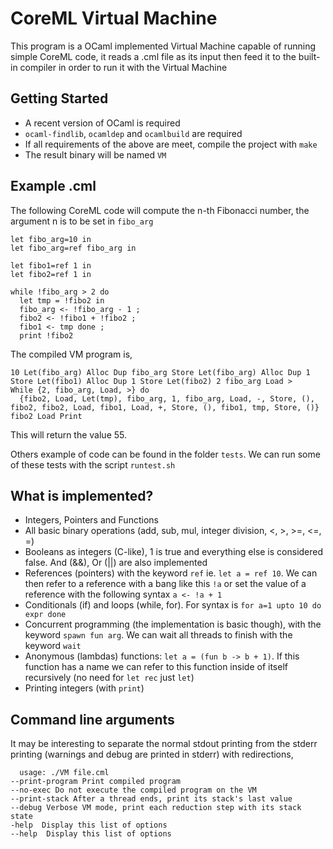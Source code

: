 # CoreML Virtual Machine

This program is a OCaml implemented Virtual Machine capable of running simple CoreML code, it reads a .cml file as its input then feed it to the built-in compiler in order to run it with the Virtual Machine

## Getting Started

  * A recent version of OCaml is required
  * `ocaml-findlib`, `ocamldep` and `ocamlbuild` are required
  * If all requirements of the above are meet, compile the project with `make`
  * The result binary will be named `VM`

## Example .cml

The following CoreML code will compute the n-th Fibonacci number, the argument n is to be set
in `fibo_arg`

    let fibo_arg=10 in
    let fibo_arg=ref fibo_arg in

    let fibo1=ref 1 in
    let fibo2=ref 1 in

    while !fibo_arg > 2 do
      let tmp = !fibo2 in
      fibo_arg <- !fibo_arg - 1 ;
      fibo2 <- !fibo1 + !fibo2 ;
      fibo1 <- tmp done ;
      print !fibo2

     

The compiled VM program is,

    10 Let(fibo_arg) Alloc Dup fibo_arg Store Let(fibo_arg) Alloc Dup 1 Store Let(fibo1) Alloc Dup 1 Store Let(fibo2) 2 fibo_arg Load > 
    While {2, fibo_arg, Load, >} do 
      {fibo2, Load, Let(tmp), fibo_arg, 1, fibo_arg, Load, -, Store, (), fibo2, fibo2, Load, fibo1, Load, +, Store, (), fibo1, tmp, Store, ()} 
    fibo2 Load Print

This will return the value 55.

Others example of code can be found in the folder `tests`. We can run some of these tests with the script `runtest.sh`

## What is implemented?

  * Integers, Pointers and Functions
  * All basic binary operations (add, sub, mul, integer division, <, >, >=, <=, =)
  * Booleans as integers (C-like), 1 is true and everything else is considered false. And (&&), Or (||) are also implemented
  * References (pointers) with the keyword `ref` ie. `let a = ref 10`.
    We can then refer to a reference with a bang like this `!a` or set the value of a reference with the following syntax
    `a <- !a + 1`
  * Conditionals (if) and loops (while, for). For syntax is `for a=1 upto 10 do expr done`
  * Concurrent programming (the implementation is basic though), with the keyword `spawn fun arg`. We can wait all threads to finish with the keyword `wait`
  * Anonymous (lambdas) functions: `let a = (fun b -> b + 1)`. If this function has a name we can refer to this function inside of itself recursively (no need for `let rec` just `let`)
  * Printing integers (with `print`)

## Command line arguments

It may be interesting to separate the normal stdout printing from the stderr printing (warnings and debug are printed in stderr) with redirections,

      usage: ./VM file.cml
    --print-program Print compiled program
    --no-exec Do not execute the compiled program on the VM
    --print-stack After a thread ends, print its stack's last value
    --debug Verbose VM mode, print each reduction step with its stack state
    -help  Display this list of options
    --help  Display this list of options






